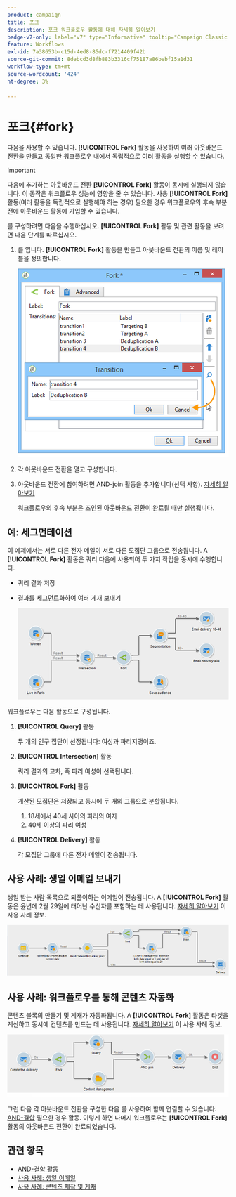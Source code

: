 ```yaml
---
product: campaign
title: 포크
description: 포크 워크플로우 활동에 대해 자세히 알아보기
badge-v7-only: label="v7" type="Informative" tooltip="Campaign Classic v7에만 적용"
feature: Workflows
exl-id: 7a38653b-c15d-4ed8-85dc-f7214409f42b
source-git-commit: 8debcd3d8fb883b3316cf75187a86bebf15a1d31
workflow-type: tm+mt
source-wordcount: '424'
ht-degree: 3%

---
```


# 포크{#fork}



다음을 사용할 수 있습니다. **[!UICONTROL Fork]** 활동을 사용하여 여러 아웃바운드 전환을 만들고 동일한 워크플로우 내에서 독립적으로 여러 활동을 실행할 수 있습니다.

>[!IMPORTANT]
>
>다음에 추가하는 아웃바운드 전환 **[!UICONTROL Fork]** 활동이 동시에 실행되지 않습니다. 이 동작은 워크플로우 성능에 영향을 줄 수 있습니다. 사용 **[!UICONTROL Fork]** 활동(여러 활동을 독립적으로 실행해야 하는 경우) 필요한 경우 워크플로우의 후속 부분 전에 아웃바운드 활동에 가입할 수 있습니다.

를 구성하려면 다음을 수행하십시오. **[!UICONTROL Fork]** 활동 및 관련 활동을 보려면 다음 단계를 따르십시오.

1. 를 엽니다. **[!UICONTROL Fork]** 활동을 만들고 아웃바운드 전환의 이름 및 레이블을 정의합니다.

   ![](assets/s_user_segmentation_fork.png)

1. 각 아웃바운드 전환을 열고 구성합니다.
1. 아웃바운드 전환에 참여하려면 AND-join 활동을 추가합니다(선택 사항). [자세히 알아보기](and-join.md)

   워크플로우의 후속 부분은 조인된 아웃바운드 전환이 완료될 때만 실행됩니다.

## 예: 세그먼테이션

이 예제에서는 서로 다른 전자 메일이 서로 다른 모집단 그룹으로 전송됩니다. A **[!UICONTROL Fork]** 활동은 쿼리 다음에 사용되어 두 가지 작업을 동시에 수행합니다.

* 쿼리 결과 저장
* 결과를 세그먼트화하여 여러 게재 보내기

  ![포크 활동은 두 쿼리의 교차를 따르며 목록 업데이트 활동 및 분할 활동 앞에 옵니다.](assets/wkf_fork_example.png)

워크플로우는 다음 활동으로 구성됩니다.

1. **[!UICONTROL Query]** 활동

   두 개의 인구 집단이 선정됩니다: 여성과 파리지앵이죠.

1. **[!UICONTROL Intersection]** 활동

   쿼리 결과의 교차, 즉 파리 여성이 선택됩니다.

1. **[!UICONTROL Fork]** 활동

   계산된 모집단은 저장되고 동시에 두 개의 그룹으로 분할됩니다.

   1. 18세에서 40세 사이의 파리의 여자
   1. 40세 이상의 파리 여성

1. **[!UICONTROL Delivery]** 활동

   각 모집단 그룹에 다른 전자 메일이 전송됩니다.

## 사용 사례: 생일 이메일 보내기

생일 받는 사람 목록으로 되풀이하는 이메일이 전송됩니다. A **[!UICONTROL Fork]** 활동은 윤년에 2월 29일에 태어난 수신자를 포함하는 데 사용됩니다. [자세히 알아보기](sending-a-birthday-email.md) 이 사용 사례 정보.

![포크 활동은 테스트 활동을 따르며 두 쿼리 활동보다 우선합니다.](assets/birthday-workflow_usecase_1.png)

## 사용 사례: 워크플로우를 통해 콘텐츠 자동화

콘텐츠 블록의 만들기 및 게재가 자동화됩니다. A **[!UICONTROL Fork]** 활동은 타겟을 계산하고 동시에 컨텐츠를 만드는 데 사용됩니다. [자세히 알아보기](../../delivery/using/automating-via-workflows.md#creating-the-delivery-and-its-content) 이 사용 사례 정보.

![포크 활동은 게재 활동을 따르고 쿼리 활동 및 콘텐츠 관리 활동보다 선행하며, 두 활동 모두 AND-결합 활동을 통해 결합됩니다.](../../delivery/using/assets/d_ncs_content_workflow10.png)

그런 다음 각 아웃바운드 전환을 구성한 다음 를 사용하여 함께 연결할 수 있습니다. [AND-결합](and-join.md) 필요한 경우 활동. 이렇게 하면 나머지 워크플로우는 **[!UICONTROL Fork]** 활동의 아웃바운드 전환이 완료되었습니다.

## 관련 항목

* [AND-결합 활동](and-join.md)
* [사용 사례: 생일 이메일](sending-a-birthday-email.md)
* [사용 사례: 콘텐츠 제작 및 게재](../../delivery/using/automating-via-workflows.md#creating-the-delivery-and-its-content)